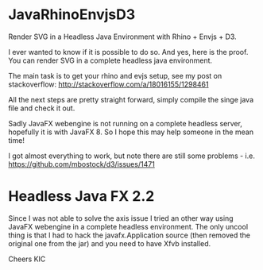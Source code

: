 JavaRhinoEnvjsD3
================

Render SVG in a Headless Java Environment with Rhino + Envjs + D3.

I ever wanted to know if it is possible to do so. And yes, here is the proof. You can render SVG in a complete headless java environment.

The main task is to get your rhino and evjs setup, see my post on stackoverflow: http://stackoverflow.com/a/18016155/1298461

All the next steps are pretty straight forward, simply compile the singe java file and check it out.

Sadly JavaFX webengine is not running on a complete headless server, hopefully it is with JavaFX 8. So I hope this may help someone in the mean time!

I got almost everything to work, but note there are still some problems - i.e. https://github.com/mbostock/d3/issues/1471



Headless Java FX 2.2
====================
Since I was not able to solve the axis issue I tried an other way using JavaFX webengine in a complete headless environment. The only uncool thing is that I had to hack the javafx.Application source (then removed the original one from the jar) and you need to have Xfvb installed.


Cheers 
KIC



